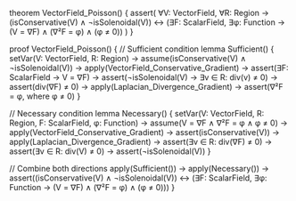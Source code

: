 theorem VectorField_Poisson() {
  assert(
    ∀V: VectorField, ∀R: Region →
    (isConservative(V) ∧ ¬isSolenoidal(V)) ↔
    (∃F: ScalarField, ∃φ: Function →
      (V = ∇F) ∧ (∇²F = φ) ∧ (φ ≠ 0))
  )
}

proof VectorField_Poisson() {
  // Sufficient condition
  lemma Sufficient() {
    setVar(V: VectorField, R: Region) →
    assume(isConservative(V) ∧ ¬isSolenoidal(V)) →
    apply(VectorField_Conservative_Gradient) →
    assert(∃F: ScalarField → V = ∇F) →
    assert(¬isSolenoidal(V) → ∃v ∈ R: div(v) ≠ 0) →
    assert(div(∇F) ≠ 0) →
    apply(Laplacian_Divergence_Gradient) →
    assert(∇²F = φ, where φ ≠ 0)
  }

  // Necessary condition
  lemma Necessary() {
    setVar(V: VectorField, R: Region, F: ScalarField, φ: Function) →
    assume(V = ∇F ∧ ∇²F = φ ∧ φ ≠ 0) →
    apply(VectorField_Conservative_Gradient) →
    assert(isConservative(V)) →
    apply(Laplacian_Divergence_Gradient) →
    assert(∃v ∈ R: div(∇F) ≠ 0) →
    assert(∃v ∈ R: div(V) ≠ 0) →
    assert(¬isSolenoidal(V))
  }

  // Combine both directions
  apply(Sufficient()) →
  apply(Necessary()) →
  assert((isConservative(V) ∧ ¬isSolenoidal(V)) ↔
         (∃F: ScalarField, ∃φ: Function →
           (V = ∇F) ∧ (∇²F = φ) ∧ (φ ≠ 0)))
}